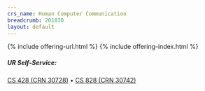 ```yaml
---
crs_name: Human Computer Communication
breadcrumb: 201830
layout: default
---
```

{% include offering-url.html %}
{% include offering-index.html %}

##### UR Self-Service:  

[CS 428 (CRN 30728)](https://banner.uregina.ca/prod/sct/bwckschd.p_disp_detail_sched?term_in=201830&crn_in=30728) &bull; [CS 828 (CRN 30742)](https://banner.uregina.ca/prod/sct/bwckschd.p_disp_detail_sched?term_in=201830&crn_in=30742)

